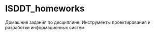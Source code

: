 # ISDDT_homeworks
Домашние задания по дисциплине: Инструменты проектирования и разработки информационных систем
